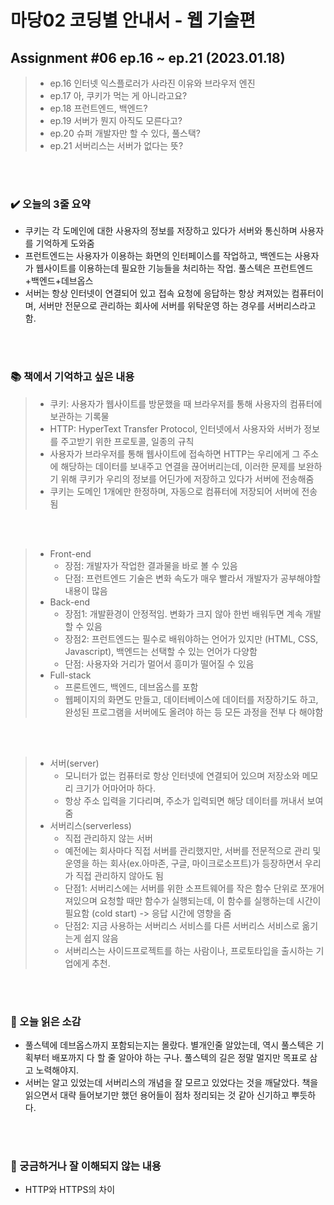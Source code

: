 # 마당02 코딩별 안내서 - 웹 기술편
## Assignment #06 ep.16 ~ ep.21 (2023.01.18)
> * ep.16 인터넷 익스플로러가 사라진 이유와 브라우저 엔진
> * ep.17 아, 쿠키가 먹는 게 아니라고요?
> * ep.18 프런트엔드, 백엔드?
> * ep.19 서버가 뭔지 아직도 모른다고?
> * ep.20 슈퍼 개발자만 할 수 있다, 풀스택?
> * ep.21 서버리스는 서버가 없다는 뜻?

<br><br>

### ✔️ 오늘의 3줄 요약

* 쿠키는 각 도메인에 대한 사용자의 정보를 저장하고 있다가 서버와 통신하며 사용자를 기억하게 도와줌
* 프런트엔드는 사용자가 이용하는 화면의 인터페이스를 작업하고, 백엔드는 사용자가 웹사이트를 이용하는데 필요한 기능들을 처리하는 작업. 풀스텍은 프런트엔드+백엔드+데브옵스
* 서버는 항상 인터넷이 연결되어 있고 접속 요청에 응답하는 항상 켜져있는 컴퓨터이며, 서버만 전문으로 관리하는 회사에 서버를 위탁운영 하는 경우를 서버리스라고 함.

<br><br>


### 📚 책에서 기억하고 싶은 내용

> * 쿠키: 사용자가 웹사이트를 방문했을 때 브라우저를 통해 사용자의 컴퓨터에 
보관하는 기록물
> * HTTP: HyperText Transfer Protocol, 인터넷에서 사용자와 서버가 정보를 주고받기 위한 프로토콜, 일종의 규칙 
> * 사용자가 브라우저를 통해 웹사이트에 접속하면 HTTP는 우리에게 그 주소에 해당하는 데이터를 보내주고 연결을 끊어버리는데, 이러한 문제를 보완하기 위해 쿠키가 우리의 정보를 어딘가에 저장하고 있다가 서버에 전송해줌
> * 쿠키는 도메인 1개에만 한정하며, 자동으로 컴퓨터에 저장되어 서버에 전송됨

<br><br>

> * Front-end
>   * 장점: 개발자가 작업한 결과물을 바로 볼 수 있음
>   * 단점: 프런트엔드 기술은 변화 속도가 매우 빨라서 개발자가 공부해야할 내용이 많음
> * Back-end
>   * 장점1: 개발환경이 안정적임. 변화가 크지 않아 한번 배워두면 계속 개발 할 수 있음
>   * 장점2: 프런트엔드는 필수로 배워야하는 언어가 있지만 (HTML, CSS, Javascript), 백엔드는 선택할 수 있는 언어가 다양함
>   * 단점: 사용자와 거리가 멀어서 흥미가 떨어질 수 있음
> * Full-stack
>   * 프론트엔드, 백엔드, 데브옵스를 포함 
>   * 웹페이지의 화면도 만들고, 데이터베이스에 데이터를 저장하기도 하고, 완성된 프로그램을 서버에도 올려야 하는 등 모든 과정을 전부 다 해야함

<br><br>

> * 서버(server)
>   * 모니터가 없는 컴퓨터로 항상 인터넷에 연결되어 있으며 저장소와 메모리 크기가 어마어마 하다.
>   * 항상 주소 입력을 기다리며, 주소가 입력되면 해당 데이터를 꺼내서 보여줌
> * 서버리스(serverless)
>   * 직접 관리하지 않는 서버
>   * 예전에는 회사마다 직접 서버를 관리했지만, 서버를 전문적으로 관리 및 운영을 하는 회사(ex.아마존, 구글, 마이크로소프트)가 등장하면서 우리가 직접 관리하지 않아도 됨
>   * 단점1: 서버리스에는 서버를 위한 소프트웨어를 작은 함수 단위로 쪼개어져있으며 요청할 때만 함수가 실행되는데, 이 함수를 실행하는데 시간이 필요함 (cold start) -> 응답 시간에 영향을 줌
>   * 단점2: 지금 사용하는 서버리스 서비스를 다른 서버리스 서비스로 옮기는게 쉽지 않음
>   * 서버리스는 사이드프로젝트를 하는 사람이나, 프로토타입을 출시하는 기업에게 추천.

<br><br>


### 🤔 오늘 읽은 소감

*  풀스텍에 데브옵스까지 포함되는지는 몰랐다. 별개인줄 알았는데, 역시 풀스텍은 기획부터 배포까지 다 할 줄 알아야 하는 구나. 풀스텍의 길은 정말 멀지만 목표로 삼고 노력해야지.
* 서버는 알고 있었는데 서버리스의 개념을 잘 모르고 있었다는 것을 깨달았다. 책을 읽으면서 대략 들어보기만 했던 용어들이 점차 정리되는 것 같아 신기하고 뿌듯하다.

<br><br>

### 🧩 궁금하거나 잘 이해되지 않는 내용

* HTTP와 HTTPS의 차이
